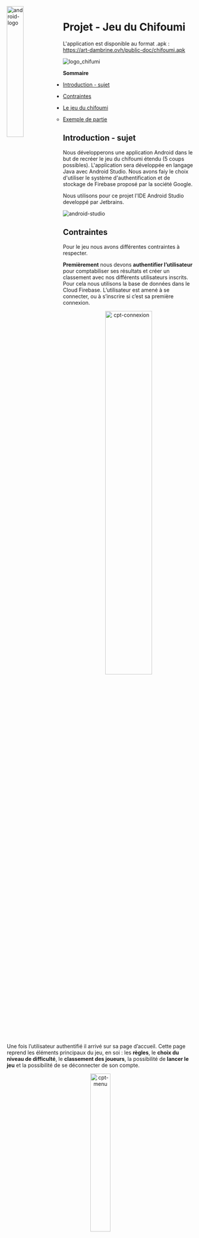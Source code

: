 <img  src="img/logo_android.png"  alt="android-logo" width="30%;" style="float: left;"/>  



# Projet - Jeu du Chifoumi 

L'application est disponible au format .apk : https://art-dambrine.ovh/public-doc/chifoumi.apk

![logo_chifumi](img/logo_chifumi.png)
   
   **Sommaire**

- [Introduction - sujet](#introduction---sujet)
- [Contraintes](#contraintes)
- [Le jeu du chifoumi](#le-jeu-du-chifoumi)
    
    - [Exemple de partie](#exemple-de-partie)
    

## Introduction - sujet

Nous développerons une application Android dans le but de recréer le jeu du chifoumi étendu (5 coups possibles). L'application sera développée en langage Java avec Android Studio. Nous avons faiy le choix d'utiliser le système d'authentification et de stockage de Firebase proposé par la société Google.

Nous utilisons pour ce projet l'IDE Android Studio developpé par Jetbrains.

<img src="img/android-studio.png" alt="android-studio"/>



## Contraintes

Pour le jeu nous avons différentes contraintes à respecter. 

**Premièrement** nous devons **authentifier l’utilisateur** pour comptabiliser ses résultats et créer un classement avec nos différents utilisateurs inscrits. Pour cela nous utilisons la base de données dans le Cloud Firebase. L’utilisateur est amené à se connecter, ou à s’inscrire si c’est sa première connexion.

<p align="center">
  <img src="img/cpt-connexion.png" alt="cpt-connexion" width="50%"/>
</p>

Une fois l’utilisateur authentifié il arrivé sur sa page d’accueil. Cette page reprend les éléments principaux du jeu, en soi : les **règles**, le **choix du niveau de difficulté**, le **classement des joueurs**, la possibilité de **lancer le jeu** et la possibilité de se déconnecter de son compte.

<p align="center">
  <img src="img/cpt-menu.png" alt="cpt-menu" width="33%" />
</p>

La **seconde contrainte** mise en place est les **différentes situations de jeu**. C’est-à-dire les règles. Ici nous avons ajouté toutes les règles que le joueur doit connaitre pour joueur au jeu. Quand il cliquera ensuite sur joueur, il sera face à une intelligence qui fera des choix en fonction du niveau de difficulté sélectionné.


<p align="center">
<img src="img/cpt-regles.png" alt="cpt-regles" width="35%" />
</p>


La **troisième contrainte** mises en place est un système de **gestion de la difficulté du jeu**. Nous l’avons ventilé en trois niveaux de difficulté : 

- Niveau 1 : ce mode est aléatoire, il n’intègre pas un niveau spécifique ;
- Niveau 2 : ce mode est simple, les choix de l’IA permettront à l’utilisateur de gagner majoritairement ;
- Niveau 3 : ce mode est plus difficile, les choix de l’IA rendront le jeu plus compliqué et donc l’utilisateur gagnera moins.

<p align="center">
  <img src="img/cpt-difficulty.png" alt="cpt-difficulty" width="35%" />
</p>



La **quatrième contrainte** est de réaliser un **système de classement**. Ici nous avons choisi de ventiler ce classement en fonction du niveau de jeu sélectionné précédemment. La page permet de choisir le niveau, et nous retrouvons nos utilisateurs avec leur position et score réalisé dans ce mode de difficulté. Les joueurs ayant le même score sont indiqués exæquo avec le même numéro de position.


<p align="center">
  <img src="img/cpt-classement.png" alt="cpt-classement" width="90%" />
</p>


La **cinquième et dernière contrainte** est la **déconnexion de l’utilisateur**. Quand celui-ci clique sur le bouton de déconnexion quitte l'activité en cours et est invité à se reconnecter. Une fois déconnecté l’utilisateur n’a plus accès au jeu, ni au classement.



## Le jeu du chifoumi

Une fois que nous avons choisi notre niveau de difficulté nous pouvons entrer dans le jeu. Celui-ci se présente comme suit :

- Nous retrouvons notre niveau de difficulté sélectionné précédemment, ici 1 (jeu aléatoire).

- Notre score est indiqué, pour l’instant 0 car nous n’avons pas encore joué (et gagné).

- Le meilleur score de la partie est aussi rappelé. 

- Nous retrouvons ensuite les deux joueurs, à gauche notre utilisateur ; à droite l’IA. Chaque joueur dispose d’une petite vignette qui montre le choix de chacun des joueurs. En dessous, les différentes possibilités sont indiqués ; le joueur n’a qu’à sélectionner et cliquer sur joueur.

<p align="center">
  <img src="img/cpt-jeu-1.png" alt="cpt-jeu-1" width="35%" />
</p>


### Exemple de partie

Sur la première capture, nous gagnons. **Notre score est mis à jour ainsi que le meilleur score**. Nous cliquons sur rejouer. J’ai de nouveau gagné (pas de capture), mon score est passé à 2. J’ai ensuite rejoué (capture 2), mon meilleur score est à 2 mais mon score est tombé à 0 car j’ai perdu.

<p align="center">
  <img src="img/cpt-jeu-2-3.png" alt="cpt-jeu-2-3" width="70%" />
</p>


**Egalité** entre les joueurs. Le jeu est déclaré « nul » quand les deux joueurs ont sélectionné le même élément. **Le score est donc maintenu.**

<p align="center">
  <img src="img/cpt-egalite.png" alt="cpt-egalite" width="35%" />
</p>


**Le jeu fonctionne de la même manière dans les divers niveaux de difficulté** qui viendroit impacter le nombre de victoires consécutives qu’un utilisateur pourra espérer atteindre.


